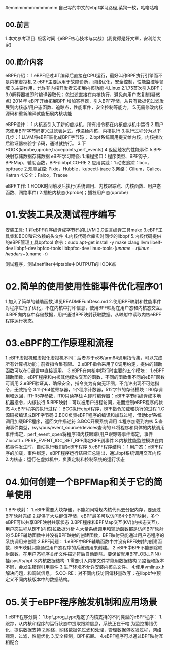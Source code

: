 #emmmmmmmmmmmm 自己写的中文的ebpf学习路径,菜狗一枚，咕噜咕噜



## 00.前言
1.本文参考项目: 极客时间《eBPF核心技术与实战》(我觉得是好文章，安利给大家)


## 00.简介内容
eBPF介绍：
1.eBPF经过JIT编译后直接在CPU运行，最好叫作BPF执行引擎而不是内核虚拟机
2.eBPF主要运用于故障诊断，网络优化，安全控制，性能监控等领域
3.主要作用，允许非内核开发者去拓展内核功能
4.Linux 2.1.75首次引入BPF；3.0解释器被即时编译器取代；包过滤直接在内核执行，避免向用户态复制(疑惑点)
  2014年 eBPF开始拓展BPF:增加寄存器，引入BPF存储，从只有数据包过滤发展到内核态/用户态函数、追踪点，性能事件，安全控制等能力。
5.无需修改内核源码和重新编译就能拓展内核功能

eBPF设计：
1.内核态引入了新的虚拟机，所有指令都在内核虚拟机中运行
2.用户态使用BPF字节码定义过滤表达式，传递给内核，内核执行
3.执行过程分为以下几步：1.LLVM将eBPF装化成BPF字节码；
                        2.bpf系统调用提交给内核，内核接收后验证器校验字节码，通过就执行。
                        3.下HOOK(kprobe,uprobe,tracepoints,perf_events)
                        4.返回触发的性能事件
                        5.BPF映射存储数据存储数据
eBPF学习路径:
1.编程接口：程序类型、BPF钩子，BPFMap，辅助函数，BPF/libbpf,CO-RE
2.应用实践：1.动态追踪：bcc，bpftrace
            2.观测监控: Pixie，Hubble，kubectl-trace
            3.网络：Cilium，Calico，Katran
            4.安全：Falco，Tracee


eBPF工作:
1.HOOK时间触发后执行(系统调用、内核跟踪点、内核函数、用户态函数、网路事件)
2.插桩内核态(kprobe)；插桩用户态(uprobe)

# 01.安装工具及测试程序编写
安装工具:
1.将eBPF程序编译成字节码的LLVM
2.C语言编译工具make
3.eBPF工具集和BCC和它依赖的头文件
4.内核代码仓库实时同步的libbpf
5.内核代码提供的eBPF管理工具bpftool
命令：sudo apt-get install -y  make clang llvm libelf-dev libbpf-dev bpfcc-tools libbpfcc-dev linux-tools-$(uname -r) linux-headers-$(uname -r)

测试程序，测试netfilter中iptable中OUTPUT的HOOK点

# 02.简单的使用使用性能事件优化程序01
1.加入了简单的辅助函数,详见READMEFunDesc.md
2.使用BPF映射和性能事件对程序进行了优化，不在内核中打印信息，使用BPF映射在用户态和内核态交互。
3.BPF向内存中存储数据，用户通过BPF映射获取数据。从映射中读取内核eBPF程序运行状态。

# 03.eBPF的工作原理和流程
1.eBPF虚拟机和虚拟化虚拟机不同：后者基于x86/arm64通用指令集，可以完成所有计算机功能；前者指令集有限。
2.eBPF指令采用了C调用约定，提供的辅助函数可以在C语言中直接调用。
3.eBPF在内核中运行时主要的五个模块：
	1.eBPF辅助函数，eBPF程序和内核其他模块交互的函数，不同的函数集不同的eBPF函数可调用
	2.eBPF验证其，确保安全，指令变为有向无环图，不允许出现不可达指令，无效指令
	3.11个64位寄存器，1个程序计数器，512字节的存储模块：R0存调用和返回，R1-R5存参数，R10只读存栈
	4.即时编译器：eBPF字节码编译成本地机器指令，内核执行
	5.BPF映射：可以被用户进程访问，进而控制eBPF程序的状态
4.eBPF程序的执行过程：
	BCC执行ebpf程序，BPF指令加载和执行的过程
	1.C源码被编译成BPF字节码
	2.BCC负责eBPF程序的编译和加载过程，借助bpf系统调用加载BPF程序，返回文件描述符
	3.BCC开展系统调用
	4.程序加载到内核
	5.查询事件类型，/sys/bus/event_source/devices查询的
	6.将程序和具体的内核调用事件绑定，perf_event_open将程序和内核跟踪/用户跟踪等事件绑定，事件
	7.iocatl + PERF_EVENT_IOC_SET_BPF绑定BPF到事件
	8.内核性能监控模块在内核事件发生时，自动执行我们的eBPF程序
5.eBPF程序结构：
	1.用户态：eBPF程序的加载，事件绑定，eBPF程序运行结果汇总输出，通过bpf系统调用交互内核
	2.内核态：运行在虚拟机中，负责定制和控制系统的运行状态

# 04.如何创建一个BPFMap和关于它的简单使用
1.BPF映射：
        1.eBPF需要大块存储，不能如同常规内核代码去分配内存，要通过BPF映射完成
        2.提供了大块键值存储，eBPF最多可以访问64个BPF映射，多个eBPF可以共享BPF映射共享状态
        3.BPF程序和BPFMap交互(KV)(内核态交互)，用户态进程从BPF(内核)拉数据分析
        4.大量系统调用和辅助函数都是访问BPF映射的
	5.BPF辅助函数中并没有BPF映射的创建函数，BPF映射只能通过用户态程序的系统调用来创建
2.BPF问题：
	1.eBPF中BPF辅助函数中并没有BPF映射的创建函数，BPF映射只能通过用户态程序的系统调用来创建。
	2.eBPF中BPF不能删除映射函数，在用户态程序关闭文件描述符后自动删除。要保留就用BPF_OBJ_PIN() 挂/sys/fs/bpf
3.内核数据结构:
	1.需要引入内核文件才能用数据结构
	2.路径和版本不同，会发生错误引用事件
	3.生产环境不允许安装内核头文件。
	4.使用vmlinux.h解决问题，和调试信息。
	5.CO-RE：对不同内核访问偏移量改写；在libpbf中预定义不同内核版本中的数据结构。

# 05.关于eBPF程序触发机制和应用场景
1.eBPF程序分类：
	1.bpf_prog_type规定了内核支持的不同类型的eBPF程序：
		1.跟踪，从内核和程序的运行状态中提取跟踪信息，系统正在干啥,为监控排错优化，提供数据支持
		2.网络，网络数据包过滤和处理，管理数据包收发过程，网络观测，过滤，性能优化
		3.安全控制，BPF拓展。
		4.eBPF程序可以通过BPF映射互相配合
